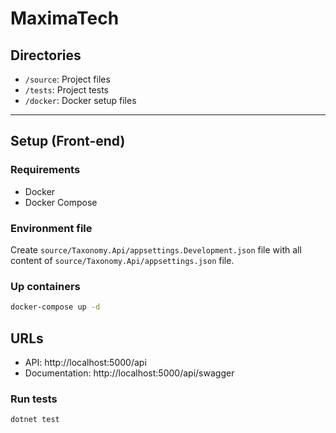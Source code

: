# MaximaTech

## Directories

- `/source`: Project files
- `/tests`: Project tests
- `/docker`: Docker setup files

---

## Setup (Front-end)

### Requirements

- Docker
- Docker Compose

### Environment file

Create `source/Taxonomy.Api/appsettings.Development.json` file with all content of `source/Taxonomy.Api/appsettings.json` file.

### Up containers

```bash
docker-compose up -d
```

## URLs

- API: http://localhost:5000/api
- Documentation: http://localhost:5000/api/swagger

### Run tests

```bash
dotnet test
```